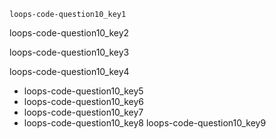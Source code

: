 ```ngMeta
loops-code-question10_key1
```

loops-code-question10_key2


loops-code-question10_key3


loops-code-question10_key4


- loops-code-question10_key5
- loops-code-question10_key6
- loops-code-question10_key7
- loops-code-question10_key8
loops-code-question10_key9
